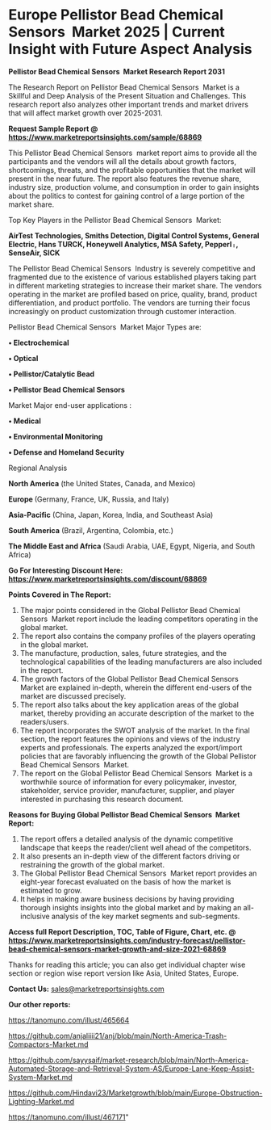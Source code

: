 # Europe Pellistor Bead Chemical Sensors  Market 2025 | Current Insight with Future Aspect Analysis

<strong>Pellistor Bead Chemical Sensors  Market Research Report 2031</strong>

The Research Report on Pellistor Bead Chemical Sensors  Market is a Skillful and Deep Analysis of the Present Situation and Challenges. This research report also analyzes other important trends and market drivers that will affect market growth over 2025-2031.

<strong>Request Sample Report @ <a href=https://www.marketreportsinsights.com/sample/68869>https://www.marketreportsinsights.com/sample/68869</a></strong>

This Pellistor Bead Chemical Sensors  market report aims to provide all the participants and the vendors will all the details about growth factors, shortcomings, threats, and the profitable opportunities that the market will present in the near future. The report also features the revenue share, industry size, production volume, and consumption in order to gain insights about the politics to contest for gaining control of a large portion of the market share.

Top Key Players in the Pellistor Bead Chemical Sensors  Market:

<strong>AirTest Technologies, Smiths Detection, Digital Control Systems, General Electric, Hans TURCK, Honeywell Analytics, MSA Safety, Pepperlᛧ, SenseAir, SICK</strong>

The Pellistor Bead Chemical Sensors  Industry is severely competitive and fragmented due to the existence of various established players taking part in different marketing strategies to increase their market share. The vendors operating in the market are profiled based on price, quality, brand, product differentiation, and product portfolio. The vendors are turning their focus increasingly on product customization through customer interaction.

Pellistor Bead Chemical Sensors  Market Major Types are:

<strong>• Electrochemical

• Optical

• Pellistor/Catalytic Bead

• Pellistor Bead Chemical Sensors</strong>

Market Major end-user applications :

<strong>• Medical

• Environmental Monitoring

• Defense and Homeland Security</strong>

Regional Analysis

</u><strong><b>North America</b></strong> (the United States, Canada, and Mexico)

<strong><b>Europe </b></strong>(Germany, France, UK, Russia, and Italy)

<strong><b>Asia-Pacific</b></strong> (China, Japan, Korea, India, and Southeast Asia)

<strong><b>South America</b></strong> (Brazil, Argentina, Colombia, etc.)

<strong><b>The Middle East and Africa</b></strong> (Saudi Arabia, UAE, Egypt, Nigeria, and South Africa)

<strong>Go For Interesting Discount Here: <a href=https://www.marketreportsinsights.com/discount/68869>https://www.marketreportsinsights.com/discount/68869</a></strong>

<strong>Points Covered in The Report:</strong>
<ol>
  <li>The major points considered in the Global Pellistor Bead Chemical Sensors  Market report include the leading competitors operating in the global market.</li>
  <li>The report also contains the company profiles of the players operating in the global market.</li>
  <li>The manufacture, production, sales, future strategies, and the technological capabilities of the leading manufacturers are also included in the report.</li>
  <li>The growth factors of the Global Pellistor Bead Chemical Sensors  Market are explained in-depth, wherein the different end-users of the market are discussed precisely.</li>
  <li>The report also talks about the key application areas of the global market, thereby providing an accurate description of the market to the readers/users.</li>
  <li>The report incorporates the SWOT analysis of the market. In the final section, the report features the opinions and views of the industry experts and professionals. The experts analyzed the export/import policies that are favorably influencing the growth of the Global Pellistor Bead Chemical Sensors  Market.</li>
  <li>The report on the Global Pellistor Bead Chemical Sensors  Market is a worthwhile source of information for every policymaker, investor, stakeholder, service provider, manufacturer, supplier, and player interested in purchasing this research document.</li>
</ol>
<strong>Reasons for Buying Global Pellistor Bead Chemical Sensors  Market Report:</strong>

<ol>
  <li>The report offers a detailed analysis of the dynamic competitive landscape that keeps the reader/client well ahead of the competitors.</li>
  <li>It also presents an in-depth view of the different factors driving or restraining the growth of the global market.</li>
  <li>The Global Pellistor Bead Chemical Sensors  Market report provides an eight-year forecast evaluated on the basis of how the market is estimated to grow.</li>
  <li>It helps in making aware business decisions by having providing thorough insights insights into the global market and by making an all-inclusive analysis of the key market segments and sub-segments.</li>
</ol>
<strong>Access full Report Description, TOC, Table of Figure, Chart, etc. @ <a href=https://www.marketreportsinsights.com/industry-forecast/pellistor-bead-chemical-sensors-market-growth-and-size-2021-68869>https://www.marketreportsinsights.com/industry-forecast/pellistor-bead-chemical-sensors-market-growth-and-size-2021-68869</a></strong>


Thanks for reading this article; you can also get individual chapter wise section or region wise report version like Asia, United States, Europe.

<strong>Contact Us:</strong>
sales@marketreportsinsights.com

<strong>Our other reports:</strong>

<a href=https://tanomuno.com/illust/465664>https://tanomuno.com/illust/465664</a>

<a href=https://github.com/anjaliiii21/anj/blob/main/North-America-Trash-Compactors-Market.md>https://github.com/anjaliiii21/anj/blob/main/North-America-Trash-Compactors-Market.md</a>

<a href=https://github.com/sayysaif/market-research/blob/main/North-America-Automated-Storage-and-Retrieval-System-AS/Europe-Lane-Keep-Assist-System-Market.md>https://github.com/sayysaif/market-research/blob/main/North-America-Automated-Storage-and-Retrieval-System-AS/Europe-Lane-Keep-Assist-System-Market.md</a>

<a href=https://github.com/Hindavi23/Marketgrowth/blob/main/Europe-Obstruction-Lighting-Market.md>https://github.com/Hindavi23/Marketgrowth/blob/main/Europe-Obstruction-Lighting-Market.md</a>

<a href=https://tanomuno.com/illust/467171>https://tanomuno.com/illust/467171</a>"
